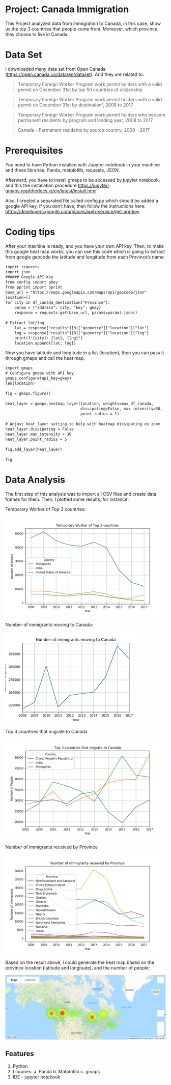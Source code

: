 # Project: Canada Immigration
This Project analyzed data from immigration to Canada, in this case, show us the top 3 countries that people come from. Moreover, which province they choose to live in Canada. 

# Data Set
I downloaded many data set from Open Canada (https://open.canada.ca/data/en/dataset). And they are related to:
 > Temporary Foreign Worker Program work permit holders with a valid permit on December 31st by top 50 countries of citizenship

 > Temporary Foreign Worker Program work permit holders with a valid permit on December 31st by destination¹, 2008 to 2017

 > Temporary Foreign Worker Program work permit holders who became permanent residents by program and landing year, 2008 to 2017
 
 > Canada - Permanent residents by source country, 2008 – 2017

# Prerequisites 
You need to have Python installed with Jupyter notebook in your machine and these libraries: Panda, matplotlib, requests, JSON. 

Afterward, you have to install gmaps to be accessed by jupyter notebook, and this the installation procedure https://jupyter-gmaps.readthedocs.io/en/latest/install.html

Also, I created a separated file called config.py which should be added a google API key, if you don’t have, then follow the instructions here: https://developers.google.com/places/web-service/get-api-key

# Coding tips
After your machine is ready, and you have your own API key. Then, to make this google heat map works, you can use this code which is going to extract from google geocode the latitude and longitude from each Province’s name:
```
import requests
import json
###### Google API Key
from config import gkey
from pprint import pprint
base_url = "https://maps.googleapis.com/maps/api/geocode/json"
location=[]
for city in df_canada_destination["Province"]:
    param = {"address": city, "key": gkey}
    response = requests.get(base_url, params=param).json()

# Extract lat/lng
    lat = response["results"][0]["geometry"]["location"]["lat"]
    lng = response["results"][0]["geometry"]["location"]["lng"]
    print(f"{city}: {lat}, {lng}")
    location.append([lat, lng])
```
Now you have latitude and longitude in a list (location),  then you can pass it through gmaps and call the heat map.
```
import gmaps
# Configure gmaps with API key
gmaps.configure(api_key=gkey)
len(location)

fig = gmaps.figure()

heat_layer = gmaps.heatmap_layer(location, weights=max_df_canada, 
                                 dissipating=False, max_intensity=30,
                                 point_radius = 1)

# Adjust heat_layer setting to help with heatmap dissipating on zoom
heat_layer.dissipating = False
heat_layer.max_intensity = 30
heat_layer.point_radius = 5

fig.add_layer(heat_layer)

fig
```
# Data Analysis
The first step of this analysis was to import all CSV files and create data frames for them. Then, I plotted some results, for instance:

Temporary Worker of Top 3 countries:

![GitHub Logo](/Screenshots/TemporaryWorkerTop3countries.png)

Number of immigrants moving to Canada:

![GitHub Logo](/Screenshots/NumberofimmigrantsmovingtoCanada.png)

Top 3 countries that migrate to Canada

![GitHub Logo](/Screenshots/Top3countriesthatmigratetoCanada.png)

Number of immigrants received by Province

![GitHub Logo](/Screenshots/NumberofimmigrantsreceivedbyProvince.png)

Based on the result above, I could generate the heat map based on the province location (latitude and longitude), and the number of people:

![GitHub Logo](/Screenshots/map.png)


## Features

1.	Python
2.	Libraries: 
a.	Panda
b.	Matplotlib
c. gmaps
3.	IDE - jupyter notebook
 
